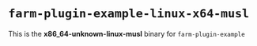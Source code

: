 # `farm-plugin-example-linux-x64-musl`

This is the **x86_64-unknown-linux-musl** binary for `farm-plugin-example`
